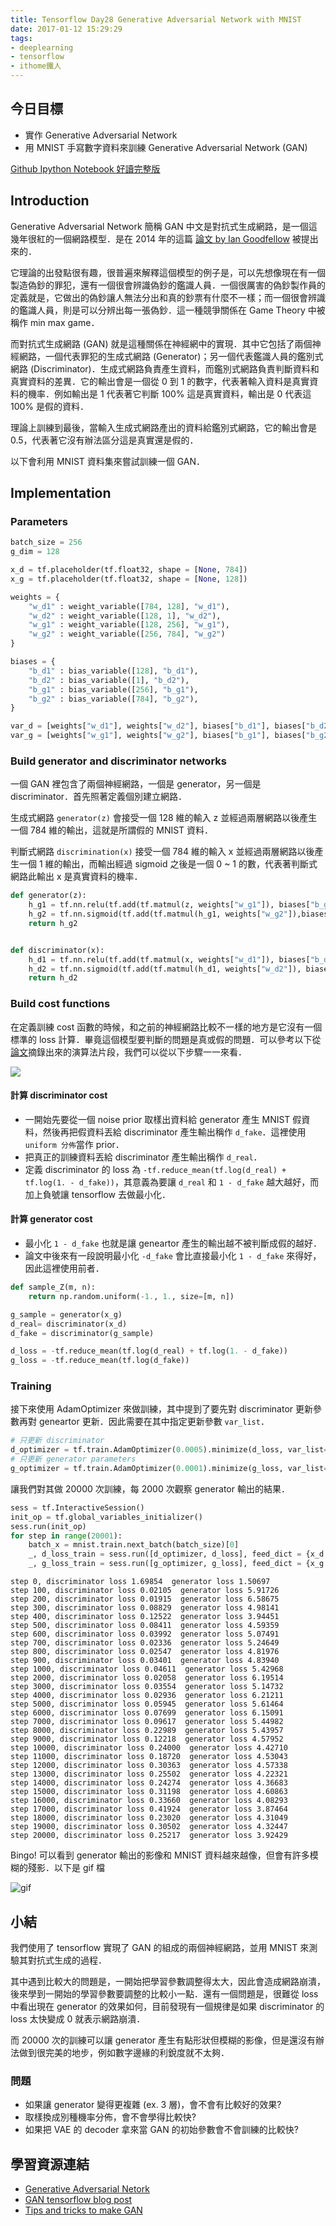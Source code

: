 ```yaml
---
title: Tensorflow Day28 Generative Adversarial Network with MNIST
date: 2017-01-12 15:29:29
tags:
- deeplearning
- tensorflow
- ithome鐵人
---
```


## 今日目標

- 實作 Generative Adversarial Network
- 用 MNIST 手寫數字資料來訓練 Generative Adversarial Network (GAN)

<!--more-->

[Github Ipython Notebook 好讀完整版](https://github.com/c1mone/Tensorflow-101/blob/master/notebooks/13_Generative_Adversarial_Network.ipynb)


## Introduction

Generative Adversarial Network 簡稱 GAN 中文是對抗式生成網路，是一個這幾年很紅的一個網路模型．是在 2014 年的這篇 [論文 by Ian Goodfellow](https://arxiv.org/abs/1406.2661) 被提出來的．

它理論的出發點很有趣，很普遍來解釋這個模型的例子是，可以先想像現在有一個製造偽鈔的罪犯，還有一個很會辨識偽鈔的鑑識人員．一個很厲害的偽鈔製作員的定義就是，它做出的偽鈔讓人無法分出和真的鈔票有什麼不一樣；而一個很會辨識的鑑識人員，則是可以分辨出每一張偽鈔．這一種競爭關係在 Game Theory 中被稱作 min max game．

而對抗式生成網路 (GAN) 就是這種關係在神經網中的實現．其中它包括了兩個神經網路，一個代表罪犯的生成式網路 (Generator)；另一個代表鑑識人員的鑑別式網路 (Discriminator)．生成式網路負責產生資料，而鑑別式網路負責判斷資料和真實資料的差異．它的輸出會是一個從 0 到 1 的數字，代表著輸入資料是真實資料的機率．例如輸出是 1 代表著它判斷 100% 這是真實資料，輸出是 0 代表這 100% 是假的資料．

理論上訓練到最後，當輸入生成式網路產出的資料給鑑別式網路，它的輸出會是 0.5，代表著它沒有辦法區分這是真實還是假的．

以下會利用 MNIST 資料集來嘗試訓練一個 GAN．

## Implementation

### Parameters


```python
batch_size = 256
g_dim = 128
```


```python
x_d = tf.placeholder(tf.float32, shape = [None, 784])
x_g = tf.placeholder(tf.float32, shape = [None, 128])

weights = {
    "w_d1" : weight_variable([784, 128], "w_d1"),
    "w_d2" : weight_variable([128, 1], "w_d2"),
    "w_g1" : weight_variable([128, 256], "w_g1"),
    "w_g2" : weight_variable([256, 784], "w_g2")
}

biases = {
    "b_d1" : bias_variable([128], "b_d1"),
    "b_d2" : bias_variable([1], "b_d2"),
    "b_g1" : bias_variable([256], "b_g1"),
    "b_g2" : bias_variable([784], "b_g2"),
}

var_d = [weights["w_d1"], weights["w_d2"], biases["b_d1"], biases["b_d2"]]
var_g = [weights["w_g1"], weights["w_g2"], biases["b_g1"], biases["b_g2"]]

```

### Build generator and discriminator networks

一個 GAN 裡包含了兩個神經網路，一個是 generator，另一個是 discriminator．首先照著定義個別建立網路．

生成式網路 `generator(z)` 會接受一個 128 維的輸入 z 並經過兩層網路以後產生一個 784 維的輸出，這就是所謂假的 MNIST 資料．

判斷式網路 `discrimination(x)` 接受一個 784 維的輸入 x 並經過兩層網路以後產生一個 1 維的輸出，而輸出經過 sigmoid 之後是一個 0 ~ 1 的數，代表著判斷式網路此輸出 x 是真實資料的機率．


```python
def generator(z):
    h_g1 = tf.nn.relu(tf.add(tf.matmul(z, weights["w_g1"]), biases["b_g1"]))
    h_g2 = tf.nn.sigmoid(tf.add(tf.matmul(h_g1, weights["w_g2"]),biases["b_g2"]))
    return h_g2


def discriminator(x):
    h_d1 = tf.nn.relu(tf.add(tf.matmul(x, weights["w_d1"]), biases["b_d1"]))
    h_d2 = tf.nn.sigmoid(tf.add(tf.matmul(h_d1, weights["w_d2"]), biases["b_d2"]))
    return h_d2
```

### Build cost functions

在定義訓練 cost 函數的時候，和之前的神經網路比較不一樣的地方是它沒有一個標準的 loss 計算．畢竟這個模型要判斷的問題是真或假的問題．可以參考以下從[論文](https://arxiv.org/abs/1406.2661)摘錄出來的演算法片段，我們可以從以下步驟一一來看．


![](https://github.com/c1mone/Tensorflow-101/blob/master/notebooks/images/13_Generative_Adversarial_Network/GAN_algorithm.jpg?raw=true)



#### 計算 discriminator cost

- 一開始先要從一個 noise prior 取樣出資料給 generator 產生 MNIST 假資料，然後再把假資料丟給 discriminator 產生輸出稱作 `d_fake`．這裡使用 `uniform 分佈`當作 prior．
- 把真正的訓練資料丟給 discriminator 產生輸出稱作 `d_real`．
- 定義 discriminator 的 loss 為 `-tf.reduce_mean(tf.log(d_real) + tf.log(1. - d_fake))`，其意義為要讓 `d_real` 和 `1 - d_fake` 越大越好，而加上負號讓 tensorflow 去做最小化．

#### 計算 generator cost

- 最小化 `1 - d_fake` 也就是讓 geneartor 產生的輸出越不被判斷成假的越好．
- 論文中後來有一段說明最小化 `-d_fake` 會比直接最小化 `1 - d_fake` 來得好，因此這裡使用前者．


```python
def sample_Z(m, n):
    return np.random.uniform(-1., 1., size=[m, n])

g_sample = generator(x_g)
d_real= discriminator(x_d)
d_fake = discriminator(g_sample)

d_loss = -tf.reduce_mean(tf.log(d_real) + tf.log(1. - d_fake))
g_loss = -tf.reduce_mean(tf.log(d_fake))
```

### Training 

接下來使用 AdamOptimizer 來做訓練，其中提到了要先對 discriminator 更新參數再對 geneartor 更新．因此需要在其中指定更新參數 `var_list`．


```python
# 只更新 discriminator
d_optimizer = tf.train.AdamOptimizer(0.0005).minimize(d_loss, var_list= var_d)
# 只更新 generator parameters
g_optimizer = tf.train.AdamOptimizer(0.0001).minimize(g_loss, var_list= var_g)
```

讓我們對其做 20000 次訓練，每 2000 次觀察 generator 輸出的結果．


```python
sess = tf.InteractiveSession()
init_op = tf.global_variables_initializer()
sess.run(init_op)
for step in range(20001):
    batch_x = mnist.train.next_batch(batch_size)[0]
    _, d_loss_train = sess.run([d_optimizer, d_loss], feed_dict = {x_d: batch_x, x_g: sample_Z(batch_size, g_dim)})
    _, g_loss_train = sess.run([g_optimizer, g_loss], feed_dict = {x_g: sample_Z(batch_size, g_dim)})
```

    step 0, discriminator loss 1.69854  generator loss 1.50697
    step 100, discriminator loss 0.02105  generator loss 5.91726
    step 200, discriminator loss 0.01915  generator loss 6.58675
    step 300, discriminator loss 0.08829  generator loss 4.98141
    step 400, discriminator loss 0.12522  generator loss 3.94451
    step 500, discriminator loss 0.08411  generator loss 4.59359
    step 600, discriminator loss 0.03992  generator loss 5.07491
    step 700, discriminator loss 0.02336  generator loss 5.24649
    step 800, discriminator loss 0.02547  generator loss 4.81976
    step 900, discriminator loss 0.03401  generator loss 4.83940
    step 1000, discriminator loss 0.04611  generator loss 5.42968
    step 2000, discriminator loss 0.02058  generator loss 6.19514
    step 3000, discriminator loss 0.03554  generator loss 5.14732
    step 4000, discriminator loss 0.02936  generator loss 6.21211
    step 5000, discriminator loss 0.05945  generator loss 5.61464
    step 6000, discriminator loss 0.07699  generator loss 6.15091
    step 7000, discriminator loss 0.09617  generator loss 5.44982
    step 8000, discriminator loss 0.22989  generator loss 5.43957
    step 9000, discriminator loss 0.12218  generator loss 4.57952
    step 10000, discriminator loss 0.24000  generator loss 4.42710
    step 11000, discriminator loss 0.18720  generator loss 4.53043
    step 12000, discriminator loss 0.30363  generator loss 4.57338
    step 13000, discriminator loss 0.25502  generator loss 4.22321
    step 14000, discriminator loss 0.24274  generator loss 4.36683
    step 15000, discriminator loss 0.31198  generator loss 4.60863
    step 16000, discriminator loss 0.33660  generator loss 4.08293
    step 17000, discriminator loss 0.41924  generator loss 3.87464
    step 18000, discriminator loss 0.23020  generator loss 4.31049
    step 19000, discriminator loss 0.30502  generator loss 4.32447
    step 20000, discriminator loss 0.25217  generator loss 3.92429


Bingo! 可以看到 generator 輸出的影像和 MNIST 資料越來越像，但會有許多模糊的殘影．以下是 gif 檔

![gif](https://github.com/c1mone/Tensorflow-101/blob/master/notebooks/images/13_Generative_Adversarial_Network/GAN_result.gif?raw=true)

## 小結

我們使用了 tensorflow 實現了 GAN 的組成的兩個神經網路，並用 MNIST 來測驗其對抗式生成的過程．

其中遇到比較大的問題是，一開始把學習參數調整得太大，因此會造成網路崩潰，後來學到一開始的學習參數要調整的比較小一點．還有一個問題是，很難從 loss 中看出現在 generator 的效果如何，目前發現有一個規律是如果 discriminator 的 loss 太快變成 0 就表示網路崩潰．

而 20000 次的訓練可以讓 generator 產生有點形狀但模糊的影像，但是還沒有辦法做到很完美的地步，例如數字邊緣的利銳度就不太夠．

### 問題

- 如果讓 generator 變得更複雜 (ex. 3 層)，會不會有比較好的效果?
- 取樣換成別種機率分佈，會不會學得比較快?
- 如果把 VAE 的 decoder 拿來當 GAN 的初始參數會不會訓練的比較快?


## 學習資源連結

- [Generative Adversarial Netork](https://arxiv.org/abs/1406.2661)
- [GAN tensorflow blog post](http://wiseodd.github.io/techblog/2016/09/17/gan-tensorflow)
- [Tips and tricks to make GAN](https://github.com/soumith/ganhacks)